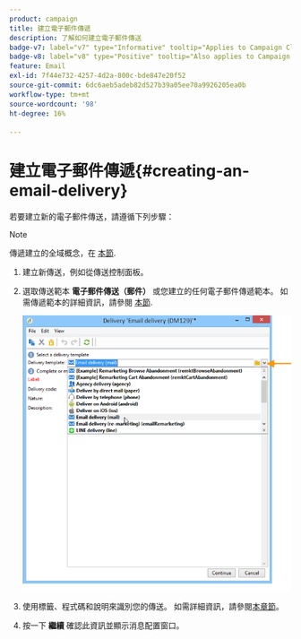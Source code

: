 ```yaml
---
product: campaign
title: 建立電子郵件傳遞
description: 了解如何建立電子郵件傳送
badge-v7: label="v7" type="Informative" tooltip="Applies to Campaign Classic v7"
badge-v8: label="v8" type="Positive" tooltip="Also applies to Campaign v8"
feature: Email
exl-id: 7f44e732-4257-4d2a-800c-bde847e20f52
source-git-commit: 6dc6aeb5adeb82d527b39a05ee70a9926205ea0b
workflow-type: tm+mt
source-wordcount: '98'
ht-degree: 16%

---
```


# 建立電子郵件傳遞{#creating-an-email-delivery}



若要建立新的電子郵件傳送，請遵循下列步驟：

>[!NOTE]
>
>傳遞建立的全域概念，在 [本節](steps-about-delivery-creation-steps.md).

1. 建立新傳送，例如從傳送控制面板。
1. 選取傳送範本 **電子郵件傳送（郵件）** 或您建立的任何電子郵件傳遞範本。 如需傳遞範本的詳細資訊，請參閱 [本節](about-templates.md).

   ![](assets/s_ncs_user_wizard_email01_1.png)

1. 使用標籤、程式碼和說明來識別您的傳送。 如需詳細資訊，請參閱[本章節](steps-create-and-identify-the-delivery.md#identifying-the-delivery)。
1. 按一下 **繼續** 確認此資訊並顯示消息配置窗口。
